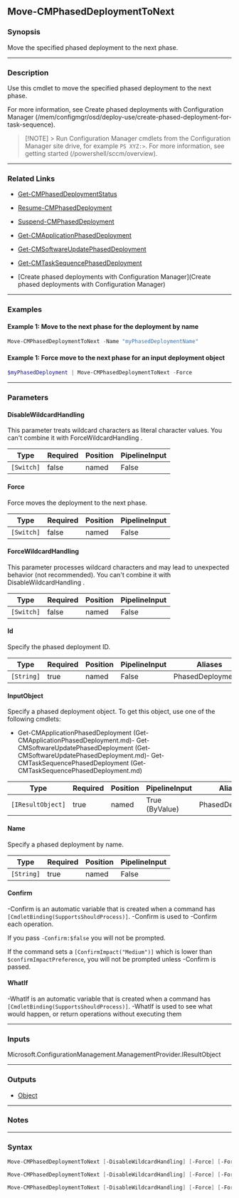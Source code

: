 Move-CMPhasedDeploymentToNext
-----------------------------




### Synopsis
Move the specified phased deployment to the next phase.



---


### Description

Use this cmdlet to move the specified phased deployment to the next phase.



For more information, see Create phased deployments with Configuration Manager (/mem/configmgr/osd/deploy-use/create-phased-deployment-for-task-sequence).



> [!NOTE] > Run Configuration Manager cmdlets from the Configuration Manager site drive, for example `PS XYZ:>`. For more information, see getting started (/powershell/sccm/overview).



---


### Related Links
* [Get-CMPhasedDeploymentStatus](Get-CMPhasedDeploymentStatus)



* [Resume-CMPhasedDeployment](Resume-CMPhasedDeployment)



* [Suspend-CMPhasedDeployment](Suspend-CMPhasedDeployment)



* [Get-CMApplicationPhasedDeployment](Get-CMApplicationPhasedDeployment)



* [Get-CMSoftwareUpdatePhasedDeployment](Get-CMSoftwareUpdatePhasedDeployment)



* [Get-CMTaskSequencePhasedDeployment](Get-CMTaskSequencePhasedDeployment)



* [Create phased deployments with Configuration Manager](Create phased deployments with Configuration Manager)





---


### Examples
#### Example 1: Move to the next phase for the deployment by name
```PowerShell
Move-CMPhasedDeploymentToNext -Name "myPhasedDeploymentName"
```

#### Example 1: Force move to the next phase for an input deployment object
```PowerShell
$myPhasedDeployment | Move-CMPhasedDeploymentToNext -Force
```



---


### Parameters
#### **DisableWildcardHandling**

This parameter treats wildcard characters as literal character values. You can't combine it with ForceWildcardHandling .






|Type      |Required|Position|PipelineInput|
|----------|--------|--------|-------------|
|`[Switch]`|false   |named   |False        |



#### **Force**

Force moves the deployment to the next phase.






|Type      |Required|Position|PipelineInput|
|----------|--------|--------|-------------|
|`[Switch]`|false   |named   |False        |



#### **ForceWildcardHandling**

This parameter processes wildcard characters and may lead to unexpected behavior (not recommended). You can't combine it with DisableWildcardHandling .






|Type      |Required|Position|PipelineInput|
|----------|--------|--------|-------------|
|`[Switch]`|false   |named   |False        |



#### **Id**

Specify the phased deployment ID.






|Type      |Required|Position|PipelineInput|Aliases           |
|----------|--------|--------|-------------|------------------|
|`[String]`|true    |named   |False        |PhasedDeploymentId|



#### **InputObject**

Specify a phased deployment object. To get this object, use one of the following cmdlets:


* Get-CMApplicationPhasedDeployment (Get-CMApplicationPhasedDeployment.md)- Get-CMSoftwareUpdatePhasedDeployment (Get-CMSoftwareUpdatePhasedDeployment.md)- Get-CMTaskSequencePhasedDeployment (Get-CMTaskSequencePhasedDeployment.md)






|Type             |Required|Position|PipelineInput |Aliases         |
|-----------------|--------|--------|--------------|----------------|
|`[IResultObject]`|true    |named   |True (ByValue)|PhasedDeployment|



#### **Name**

Specify a phased deployment by name.






|Type      |Required|Position|PipelineInput|
|----------|--------|--------|-------------|
|`[String]`|true    |named   |False        |



#### **Confirm**
-Confirm is an automatic variable that is created when a command has ```[CmdletBinding(SupportsShouldProcess)]```.
-Confirm is used to -Confirm each operation.

If you pass ```-Confirm:$false``` you will not be prompted.


If the command sets a ```[ConfirmImpact("Medium")]``` which is lower than ```$confirmImpactPreference```, you will not be prompted unless -Confirm is passed.

#### **WhatIf**
-WhatIf is an automatic variable that is created when a command has ```[CmdletBinding(SupportsShouldProcess)]```.
-WhatIf is used to see what would happen, or return operations without executing them


---


### Inputs
Microsoft.ConfigurationManagement.ManagementProvider.IResultObject





---


### Outputs
* [Object](https://learn.microsoft.com/en-us/dotnet/api/System.Object)






---


### Notes




---


### Syntax
```PowerShell
Move-CMPhasedDeploymentToNext [-DisableWildcardHandling] [-Force] [-ForceWildcardHandling] -Id <String> [-Confirm] [-WhatIf] [<CommonParameters>]
```
```PowerShell
Move-CMPhasedDeploymentToNext [-DisableWildcardHandling] [-Force] [-ForceWildcardHandling] -InputObject <IResultObject> [-Confirm] [-WhatIf] [<CommonParameters>]
```
```PowerShell
Move-CMPhasedDeploymentToNext [-DisableWildcardHandling] [-Force] [-ForceWildcardHandling] -Name <String> [-Confirm] [-WhatIf] [<CommonParameters>]
```
